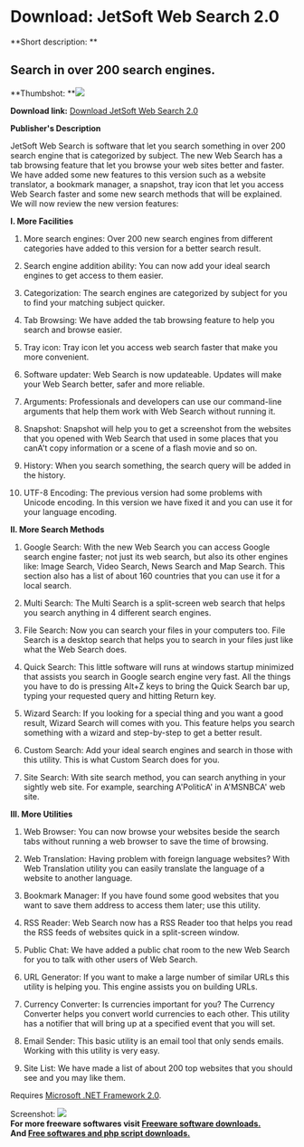 # Download: JetSoft Web Search 2.0

**Short description: **

## Search in over 200 search engines.

  
**Thumbshot: **![](http://www.freewarefiles.com/screenshot/jswebsearch2_md.gif)   
  
**Download link:** [Download JetSoft Web Search 2.0](http://freesoftwares.boysofts.com/JetSoft-Web-Search_program_32492.html)  
  

**Publisher's Description**  
  

JetSoft Web Search is software that let you search something in over 200
search engine that is categorized by subject. The new Web Search has a tab
browsing feature that let you browse your web sites better and faster. We have
added some new features to this version such as a website translator, a
bookmark manager, a snapshot, tray icon that let you access Web Search faster
and some new search methods that will be explained. We will now review the new
version features:

**I. More Facilities**

  1. More search engines: Over 200 new search engines from different categories have added to this version for a better search result.  

  2. Search engine addition ability: You can now add your ideal search engines to get access to them easier.  

  3. Categorization: The search engines are categorized by subject for you to find your matching subject quicker.  

  4. Tab Browsing: We have added the tab browsing feature to help you search and browse easier.  

  5. Tray icon: Tray icon let you access web search faster that make you more convenient.  

  6. Software updater: Web Search is now updateable. Updates will make your Web Search better, safer and more reliable.  

  7. Arguments: Professionals and developers can use our command-line arguments that help them work with Web Search without running it.  

  8. Snapshot: Snapshot will help you to get a screenshot from the websites that you opened with Web Search that used in some places that you canA't copy information or a scene of a flash movie and so on.  

  9. History: When you search something, the search query will be added in the history.  

  10. UTF-8 Encoding: The previous version had some problems with Unicode encoding. In this version we have fixed it and you can use it for your language encoding.  

**II. More Search Methods**

  1. Google Search: With the new Web Search you can access Google search engine faster; not just its web search, but also its other engines like: Image Search, Video Search, News Search and Map Search. This section also has a list of about 160 countries that you can use it for a local search.  

  2. Multi Search: The Multi Search is a split-screen web search that helps you search anything in 4 different search engines.  

  3. File Search: Now you can search your files in your computers too. File Search is a desktop search that helps you to search in your files just like what the Web Search does.  

  4. Quick Search: This little software will runs at windows startup minimized that assists you search in Google search engine very fast. All the things you have to do is pressing Alt+Z keys to bring the Quick Search bar up, typing your requested query and hitting Return key.  

  5. Wizard Search: If you looking for a special thing and you want a good result, Wizard Search will comes with you. This feature helps you search something with a wizard and step-by-step to get a better result.  

  6. Custom Search: Add your ideal search engines and search in those with this utility. This is what Custom Search does for you.  

  7. Site Search: With site search method, you can search anything in your sightly web site. For example, searching A'PoliticA' in A'MSNBCA' web site.  

**III. More Utilities**

  1. Web Browser: You can now browse your websites beside the search tabs without running a web browser to save the time of browsing.  

  2. Web Translation: Having problem with foreign language websites? With Web Translation utility you can easily translate the language of a website to another language.  

  3. Bookmark Manager: If you have found some good websites that you want to save them address to access them later; use this utility.  

  4. RSS Reader: Web Search now has a RSS Reader too that helps you read the RSS feeds of websites quick in a split-screen window.  

  5. Public Chat: We have added a public chat room to the new Web Search for you to talk with other users of Web Search.  

  6. URL Generator: If you want to make a large number of similar URLs this utility is helping you. This engine assists you on building URLs.  

  7. Currency Converter: Is currencies important for you? The Currency Converter helps you convert world currencies to each other. This utility has a notifier that will bring up at a specified event that you will set.  

  8. Email Sender: This basic utility is an email tool that only sends emails. Working with this utility is very easy.  

  9. Site List: We have made a list of about 200 top websites that you should see and you may like them.  

Requires [Microsoft .NET Framework
2.0](http://www.freewarefiles.com/program_10_108_16026.html).

  
  
Screenshot: ![](http://www.freewarefiles.com/screenshot/jswebsearch2.gif)  
**For more freeware softwares visit [Freeware software downloads.](http://freesoftwares.boysofts.com/)**   
**And [Free softwares and php script downloads.](http://www.boysofts.com/)**

